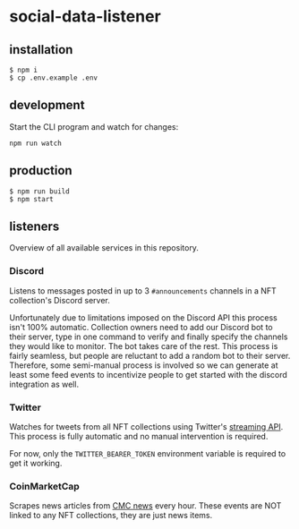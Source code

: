 # social-data-listener

## installation
```
$ npm i
$ cp .env.example .env
```

## development
Start the CLI program and watch for changes:

`npm run watch`

## production
```
$ npm run build
$ npm start
```

## listeners
Overview of all available services in this repository.

### Discord
Listens to messages posted in up to 3 `#announcements` channels in a NFT collection's Discord server.

Unfortunately due to limitations imposed on the Discord API this process isn't 100% automatic.
Collection owners need to add our Discord bot to their server, type in one command to verify and finally specify the channels they would like to monitor.
The bot takes care of the rest.
This process is fairly seamless, but people are reluctant to add a random bot to their server.
Therefore, some semi-manual process is involved so we can generate at least some feed events to incentivize people to get started with the discord integration as well.

### Twitter
Watches for tweets from all NFT collections using Twitter's [streaming API](https://developer.twitter.com/en/docs/twitter-api/tweets/filtered-stream/introduction).
This process is fully automatic and no manual intervention is required.

For now, only the `TWITTER_BEARER_TOKEN` environment variable is required to get it working.

### CoinMarketCap
Scrapes news articles from [CMC news](https://coinmarketcap.com/headlines/news/) every hour. These events are NOT linked to any NFT collections, they are just news items.
